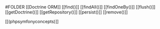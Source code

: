 #FOLDER 
[[Doctrine ORM]]
[[find()]]
[[findAll()]]
[[findOneBy()]]
[[flush()]]
[[getDoctrine()]]
[[getRepository()]]
[[persist()]]
[[remove()]]



[[(phpsymfonyconcepts)]]